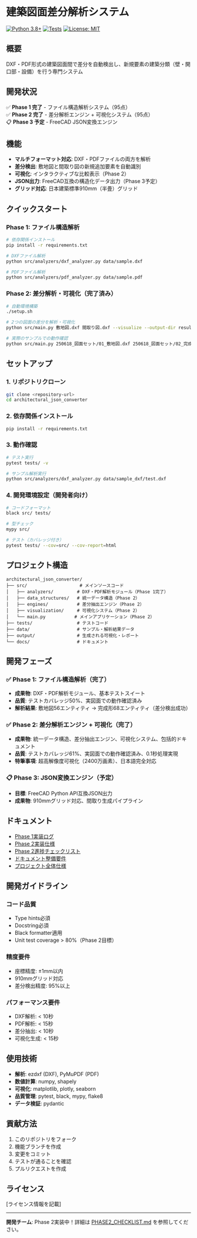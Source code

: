 # 建築図面差分解析システム

[![Python 3.8+](https://img.shields.io/badge/python-3.8+-blue.svg)](https://www.python.org/downloads/)
[![Tests](https://img.shields.io/badge/tests-145%2F152%20passing-green.svg)](./tests/)
[![License: MIT](https://img.shields.io/badge/License-MIT-yellow.svg)](https://opensource.org/licenses/MIT)

## 概要
DXF・PDF形式の建築図面間で差分を自動検出し、新規要素の建築分類（壁・開口部・設備）を行う専門システム

## 開発状況
✅ **Phase 1 完了** - ファイル構造解析システム（95点）  
✅ **Phase 2 完了** - 差分解析エンジン + 可視化システム（95点）  
📋 **Phase 3 予定** - FreeCAD JSON変換エンジン

## 機能
- **マルチフォーマット対応**: DXF・PDFファイルの両方を解析
- **差分検出**: 敷地図と間取り図の新規追加要素を自動識別
- **可視化**: インタラクティブな比較表示（Phase 2）
- **JSON出力**: FreeCAD互換の構造化データ出力（Phase 3予定）
- **グリッド対応**: 日本建築標準910mm（半畳）グリッド

## クイックスタート

### Phase 1: ファイル構造解析
```bash
# 依存関係インストール
pip install -r requirements.txt

# DXFファイル解析
python src/analyzers/dxf_analyzer.py data/sample.dxf

# PDFファイル解析
python src/analyzers/pdf_analyzer.py data/sample.pdf
```

### Phase 2: 差分解析・可視化（完了済み）
```bash
# 自動環境構築
./setup.sh

# 2つの図面の差分を解析・可視化
python src/main.py 敷地図.dxf 間取り図.dxf --visualize --output-dir results/

# 実際のサンプルでの動作確認
python src/main.py 250618_図面セット/01_敷地図.dxf 250618_図面セット/02_完成形.dxf --visualize
```

## セットアップ

### 1. リポジトリクローン
```bash
git clone <repository-url>
cd architectural_json_converter
```

### 2. 依存関係インストール
```bash
pip install -r requirements.txt
```

### 3. 動作確認
```bash
# テスト実行
pytest tests/ -v

# サンプル解析実行
python src/analyzers/dxf_analyzer.py data/sample_dxf/test.dxf
```

### 4. 開発環境設定（開発者向け）
```bash
# コードフォーマット
black src/ tests/

# 型チェック
mypy src/

# テスト（カバレッジ付き）
pytest tests/ --cov=src/ --cov-report=html
```

## プロジェクト構造
```
architectural_json_converter/
├── src/                    # メインソースコード
│   ├── analyzers/         # DXF・PDF解析モジュール（Phase 1完了）
│   ├── data_structures/   # 統一データ構造（Phase 2）
│   ├── engines/           # 差分抽出エンジン（Phase 2）
│   ├── visualization/     # 可視化システム（Phase 2）
│   └── main.py           # メインアプリケーション（Phase 2）
├── tests/                 # テストコード
├── data/                  # サンプル・解析結果データ
├── output/                # 生成される可視化・レポート
└── docs/                  # ドキュメント
```

## 開発フェーズ

### ✅ Phase 1: ファイル構造解析（完了）
- **成果物**: DXF・PDF解析モジュール、基本テストスイート
- **品質**: テストカバレッジ50%、実図面での動作確認済み
- **解析結果**: 敷地図56エンティティ → 完成形68エンティティ（差分検出成功）

### ✅ Phase 2: 差分解析エンジン + 可視化（完了）
- **成果物**: 統一データ構造、差分抽出エンジン、可視化システム、包括的ドキュメント
- **品質**: テストカバレッジ61%、実図面での動作確認済み、0.1秒処理実現
- **特筆事項**: 超高解像度可視化（2400万画素）、日本語完全対応

### 📋 Phase 3: JSON変換エンジン（予定）
- **目標**: FreeCAD Python API互換JSON出力
- **成果物**: 910mmグリッド対応、間取り生成パイプライン

## ドキュメント
- [Phase 1実装ログ](_docs/2025-01-19_phase1_file_analyzers.md)
- [Phase 2実装仕様](PHASE2_SPECIFICATION.md)
- [Phase 2進捗チェックリスト](PHASE2_CHECKLIST.md)
- [ドキュメント整備要件](DOCUMENTATION_REQUIREMENTS.md)
- [プロジェクト全体仕様](PROJECT_SPECIFICATION.md)

## 開発ガイドライン

### コード品質
- Type hints必須
- Docstring必須
- Black formatter適用
- Unit test coverage > 80%（Phase 2目標）

### 精度要件
- 座標精度: ±1mm以内
- 910mmグリッド対応
- 差分検出精度: 95%以上

### パフォーマンス要件
- DXF解析: < 10秒
- PDF解析: < 15秒
- 差分抽出: < 10秒
- 可視化生成: < 15秒

## 使用技術
- **解析**: ezdxf (DXF), PyMuPDF (PDF)
- **数値計算**: numpy, shapely
- **可視化**: matplotlib, plotly, seaborn
- **品質管理**: pytest, black, mypy, flake8
- **データ検証**: pydantic

## 貢献方法
1. このリポジトリをフォーク
2. 機能ブランチを作成
3. 変更をコミット
4. テストが通ることを確認
5. プルリクエストを作成

## ライセンス
[ライセンス情報を記載]

---
**開発チーム**: Phase 2実装中！詳細は [PHASE2_CHECKLIST.md](PHASE2_CHECKLIST.md) を参照してください。
